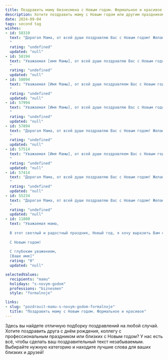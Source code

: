 ```yaml
---
title: Поздравить маму бизнесмена с Новым годом. Формальное и красивое
description: Хотите поздравить маму с Новым годом или другим праздником? Наш ИИ создаст незабываемое поздравление, а вы обязательно выделитесь среди других.  
date: 2024-09-04
tags: second tag
wishes:
- id: 58310
  text: "Дорогая Мама, от всей души поздравляю Вас с Новым годом! Желаю Вам в новом году крепкого здоровья, благополучия, успехов в Вашем непростом бизнесе и, конечно же, душевного спокойствия. Пусть этот год принесет Вам много радостных мгновений, приятных сюрпризов и исполнения всех Ваших желаний!
  "
  rating: "undefined"
  updated: "null"
- id: 58194
  text: "Уважаемая [имя Мамы], от всей души поздравляю Вас с Новым годом! Желаю Вам крепкого здоровья, благополучия и успехов в Вашем бизнесе. Пусть новый год принесет Вам только радостные события, а все начинания будут удачными. Счастья Вам и Вашим близким!
  "
  rating: "undefined"
  updated: "null"
- id: 58094
  text: "Уважаемая [Имя Мамы], от всей души поздравляем Вас с Новым годом! Желаем Вам в новом году крепкого здоровья, процветания в Вашем бизнесе, благополучия и исполнения всех самых заветных желаний. Пусть Новый год принесет Вам радость, любовь и незабываемые моменты!
  "
  rating: "undefined"
  updated: "null"
- id: 57994
  text: "Уважаемая [Имя Мамы], от всей души поздравляю Вас с Новым годом! Желаю Вам в новом году успехов в бизнесе, процветания и благополучия. Пусть этот год будет полон радости, любви и исполнения всех желаний!
  "
  rating: "undefined"
  updated: "null"
- id: 57894
  text: "Дорогая Мама, от всей души поздравляю Вас с Новым годом! Желаю, чтобы этот год принес Вам успех и процветание в Вашем бизнесе, а также здоровье, счастье и душевное спокойствие. Пусть все Ваши планы и стремления сбудутся, а дом всегда будет полон радости и любви.
  "
  rating: "undefined"
  updated: "null"
- id: 57514
  text: "Уважаемая [Имя Мамы], от всей души поздравляем Вас с Новым годом! Желаем Вам в наступающем году процветания в Вашем бизнесе, благополучия, крепкого здоровья и исполнения всех Ваших желаний! Пусть Новый год принесет Вам море позитива, улыбок и радостных событий!
  "
  rating: "undefined"
  updated: "null"
- id: 57414
  text: "Дорогая Мама, от всей души поздравляю Вас с Новым годом! Желаю Вам в новом году крепкого здоровья, благополучия, новых успехов в бизнесе и, конечно же, душевного тепла и радости. Пусть наступающий год принесет Вам только положительные эмоции и сделает все ваши мечты реальностью!
  "
  rating: "undefined"
  updated: "null"
- id: 55234
  text: "Дорогая Мама, от всей души поздравляю Вас с Новым годом! Желаю Вам крепкого здоровья, процветания в бизнесе, благополучия и радости в новом году. Пусть он принесет только приятные сюрпризы и исполнит все Ваши мечты!
  "
  rating: "undefined"
  updated: "null"
- id: 11800
  text: "Уважаемая мама,
  
  В этот светлый и радостный праздник, Новый год, я хочу выразить Вам самые искренние поздравления и пожелать неиссякаемого оптимизма и успехов в Вашем деловом пути. Пусть каждый новый день приносит Вам новые победы и достижения, а Ваш бизнес процветает и растет.
  
  С Новым годом!
  
  С глубоким уважением,
  [Ваше имя]"
  rating: "0"
  updated: "null"

selectedValues:
  recipients: "mamu"
  holidays: "s-novym-godom"
  professions: "biznesmen"
  style: "formalnoje"

links:
- slug: "pozdravit-mamu-s-novym-godom-formalnoje"
  title: "Поздравить маму с Новым годом. Формальное и красивое"
---
```


Здесь вы найдете отличную подборку поздравлений на любой случай. 
Хотите поздравить друга с днём рождения, коллегу с профессиональным праздником или близких с Новым годом? У нас есть всё, чтобы сделать ваш поздравительный текст незабываемым. Выбирайте нужную категорию и находите лучшие слова для ваших близких и друзей!
